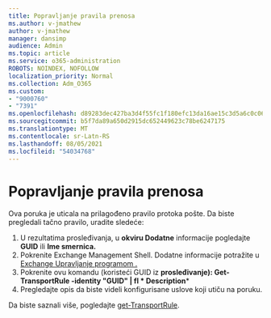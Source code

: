 ```yaml
---
title: Popravljanje pravila prenosa
ms.author: v-jmathew
author: v-jmathew
manager: dansimp
audience: Admin
ms.topic: article
ms.service: o365-administration
ROBOTS: NOINDEX, NOFOLLOW
localization_priority: Normal
ms.collection: Adm_O365
ms.custom:
- "9000760"
- "7391"
ms.openlocfilehash: d89283dec427ba3d4f55fc1f180efc13da16ae15c3d5a6c0c06a696faa6df7f8
ms.sourcegitcommit: b5f7da89a650d2915dc652449623c78be6247175
ms.translationtype: MT
ms.contentlocale: sr-Latn-RS
ms.lasthandoff: 08/05/2021
ms.locfileid: "54034768"
---
```

# <a name="fix-transport-rules"></a>Popravljanje pravila prenosa

Ova poruka je uticala na prilagođeno pravilo protoka pošte. Da biste pregledali tačno pravilo, uradite sledeće:

1. U rezultatima prosleđivanja, u **okviru Dodatne** informacije pogledajte **GUID** ili **Ime smernica.**
2. Pokrenite Exchange Management Shell. Dodatne informacije potražite u [Exchange Upravljanje programom .](https://go.microsoft.com/fwlink/?linkid=2101432)
3. Pokrenite ovu komandu (koristeći GUID iz  **prosleđivanje): Get-TransportRule -identity "GUID" | fl * Description***
4. Pregledajte opis da biste videli konfigurisane uslove koji utiču na poruku.

Da biste saznali više, pogledajte [get-TransportRule](https://go.microsoft.com/fwlink/?linkid=2101523).
